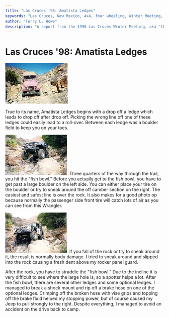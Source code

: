 ```yaml
---
title: "Las Cruces '98: Amatista Ledges"
keywords: "Las Cruces, New Mexico, 4x4, four wheeling, Winter Meeting, 1998, Chile Challenge, Guardian, Wolf Run, Gauntlet, Tabasco Twister, Amatista Ledges, Jeep, Toyota, Ford, Bronco, CJ, Wrangler, Kronos"
author: "Terry L. Howe"
description: "A report from the 1998 Las Cruces Winter Meeting, aka 'Chile Challenge'.  Trail reports from the Gauntlet, Amatista Ledges, and Tabasco Twister (aka Kronos)."
---
```

# Las Cruces '98: Amatista Ledges

[![Terry dropping off one of the ledges](../../img/terry/trail/lc981_.jpg)](../../img/terry/trail/lc981.jpg) 

True to its name, Amatista Ledges begins with a drop off a ledge which leads to drop off after drop off. Picking the wrong line off one of these ledges could easily lead to a roll-over. Between each ledge was a boulder field to keep you on your toes. 

[![Wrangler on the rock](../../img/terry/trail/lc983_.jpg)](../../img/terry/trail/lc983.jpg) Three quarters of the way through the trail, you hit the "fish bowl." Before you actually get to the fish bowl, you have to get past a large boulder on the left side. You can either place your tire on the boulder or try to sneak around the off camber section on the right. The easiest and safest line is over the rock. It also makes for a good photo op because normally the passenger side front tire will catch lots of air as you can see from this Wrangler. 

[![Dave Vest on the rock](../../img/terry/trail/lc982_.jpg)](../../img/terry/trail/lc982.jpg) If you fall of the rock or try to sneak around it, the result is normally body damage. I tried to sneak around and slipped into the rock causing a fresh dent above my rocker panel guard. 

After the rock, you have to straddle the "fish bowl." Due to the incline it is very difficult to see where the large hole is, so a spotter helps a lot. After the fish bowl, there are several other ledges and some optional ledges. I managed to break a shock mount and rip off a brake hose on one of the optional ledges. Crimping off the broken hose with vise grips and topping off the brake fluid helped my stopping power, but of course caused my Jeep to pull strongly to the right. Despite everything, I managed to avoid an accident on the drive back to camp.